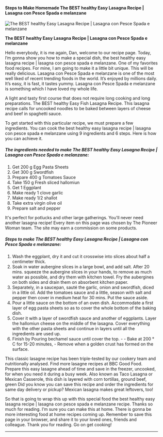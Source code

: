             

#### Steps to Make Homemade The BEST healthy Easy Lasagna Recipe | Lasagna con Pesce Spada e melanzane

![The BEST healthy Easy Lasagna Recipe | Lasagna con Pesce Spada e melanzane](https://img-global.cpcdn.com/recipes/46c16c37c6644fa2/751x532cq70/the-best-healthy-easy-lasagna-recipe-lasagna-con-pesce-spada-e-melanzane-recipe-main-photo.jpg)

**The BEST healthy Easy Lasagna Recipe | Lasagna con Pesce Spada e melanzane**

Hello everybody, it is me again, Dan, welcome to our recipe page. Today, I’m gonna show you how to make a special dish, the best healthy easy lasagna recipe | lasagna con pesce spada e melanzane. One of my favorites food recipes. For mine, I am going to make it a little bit unique. This will be really delicious. Lasagna con Pesce Spada e melanzane is one of the most well liked of recent trending foods in the world. It’s enjoyed by millions daily. It’s easy, it is fast, it tastes yummy. Lasagna con Pesce Spada e melanzane is something which I have loved my whole life.

A light and tasty first course that does not require long cooking and long preparations. The BEST healthy Easy Fish Lasagna Recipe. This lasagna recipe calls for uncooked noodles to be baked between layers of cheese and beef in spaghetti sauce.

To get started with this particular recipe, we must prepare a few ingredients. You can cook the best healthy easy lasagna recipe | lasagna con pesce spada e melanzane using 9 ingredients and 6 steps. Here is how you can achieve it.

##### The ingredients needed to make The BEST healthy Easy Lasagna Recipe | Lasagna con Pesce Spada e melanzane:

1.  Get 200 g Egg Pasta Sheets
2.  Get 300 g Swordfish
3.  Prepare 400 g Tomatoes Sauce
4.  Take 150 g Fresh sliced ​​hallomiun
5.  Get 1 Eggplant
6.  Make ready 1 clove garlic
7.  Make ready 1/2 shallot
8.  Take extra virgin olive oil
9.  Prepare salt and pepper

It's perfect for potlucks and other large gatherings. You'll never need another lasagna recipe! Every item on this page was chosen by The Pioneer Woman team. The site may earn a commission on some products.

##### Steps to make The BEST healthy Easy Lasagna Recipe | Lasagna con Pesce Spada e melanzane:

1.  Wash the eggplant, dry it and cut it crosswise into slices about half a centimeter thick.
2.  Soak in water aubergine slices in a large bowl, and add salt. After 20 mins. squeeze the aubergine slices in your hands, to remove as much water as possible, and dry them with kitchen towel. Fry the aubergines on both sides and drain them on absorbent kitchen paper.
3.  Separately, in a saucepan, sauté the garlic, onion and swordfish, diced in a little oil. Add the tomatoes sauce and a little, season with salt and pepper then cover in medium heat for 30 mins. Put the sauce aside.
4.  Pour a little sauce on the bottom of an oven dish. Accommodate a first layer of egg pasta sheets so as to cover the whole bottom of the baking dish.
5.  Cover it with a layer of swordfish sauce and another of eggplants. Layer the hallomiun cheese on the middle of the lasagna. Cover everything with the other pasta sheets and continue in layers until all the ingredients are used up.
6.  Finish by Pouring bechamel sauce until cover the top. - - Bake at 200 ° C for 15-20 minutes, - Remove when a golden crust has formed on the surface.

This classic lasagne recipe has been triple-tested by our cookery team and nutritionally analysed. Find more lasagne recipes at BBC Good Food. Prepare this easy lasagne ahead of time and save in the freezer, uncooked, for when you need it during a busy week. Also known as Taco Lasagna or Mexican Casserole, this dish is layered with corn tortillas, ground beef, green Did you know you can save this recipe and order the ingredients for same day delivery or pickup? Mexican lasagna makes great leftovers, too!

So that is going to wrap this up with this special food the best healthy easy lasagna recipe | lasagna con pesce spada e melanzane recipe. Thanks so much for reading. I’m sure you can make this at home. There is gonna be more interesting food at home recipes coming up. Remember to save this page in your browser, and share it to your loved ones, friends and colleague. Thank you for reading. Go on get cooking!

* * *